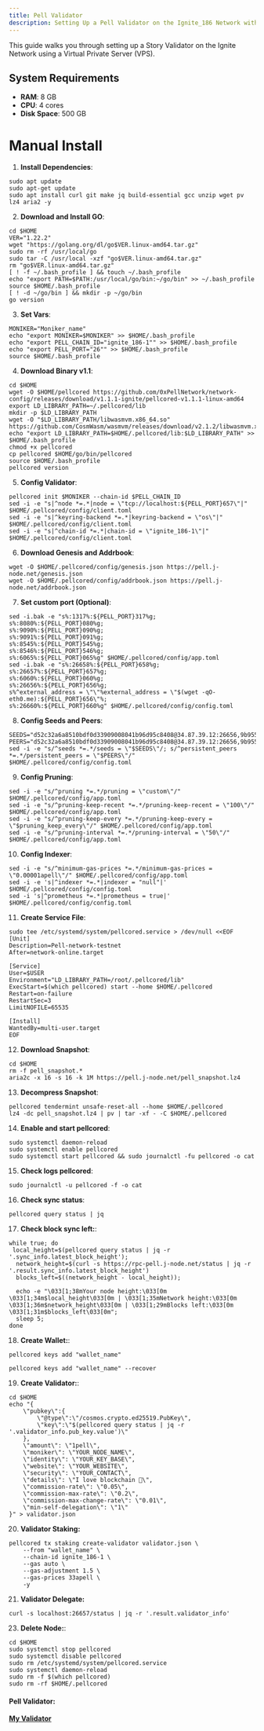 ```yaml
---
title: Pell Validator
description: Setting Up a Pell Validator on the Ignite_186 Network with a VPS
---
```


This guide walks you through setting up a Story Validator on the Ignite Network using a Virtual Private Server (VPS).

## System Requirements

- **RAM**: 8 GB
- **CPU**: 4 cores
- **Disk Space**: 500 GB

# Manual Install

1. **Install Dependencies**: 
```
sudo apt update
sudo apt-get update
sudo apt install curl git make jq build-essential gcc unzip wget pv lz4 aria2 -y
```

2. **Download and Install GO**: 
```
cd $HOME
VER="1.22.2"
wget "https://golang.org/dl/go$VER.linux-amd64.tar.gz"
sudo rm -rf /usr/local/go
sudo tar -C /usr/local -xzf "go$VER.linux-amd64.tar.gz"
rm "go$VER.linux-amd64.tar.gz"
[ ! -f ~/.bash_profile ] && touch ~/.bash_profile
echo "export PATH=$PATH:/usr/local/go/bin:~/go/bin" >> ~/.bash_profile
source $HOME/.bash_profile
[ ! -d ~/go/bin ] && mkdir -p ~/go/bin
go version
```

3. **Set Vars**: 
```
MONIKER="Moniker_name"
echo "export MONIKER=$MONIKER" >> $HOME/.bash_profile
echo "export PELL_CHAIN_ID="ignite_186-1"" >> $HOME/.bash_profile
echo "export PELL_PORT="26"" >> $HOME/.bash_profile
source $HOME/.bash_profile
```

4. **Download Binary v1.1**: 
```
cd $HOME
wget -O $HOME/pellcored https://github.com/0xPellNetwork/network-config/releases/download/v1.1.1-ignite/pellcored-v1.1.1-linux-amd64
export LD_LIBRARY_PATH=~/.pellcored/lib
mkdir -p $LD_LIBRARY_PATH
wget -O "$LD_LIBRARY_PATH/libwasmvm.x86_64.so" https://github.com/CosmWasm/wasmvm/releases/download/v2.1.2/libwasmvm.x86_64.so
echo "export LD_LIBRARY_PATH=$HOME/.pellcored/lib:$LD_LIBRARY_PATH" >> $HOME/.bash_profile
chmod +x pellcored
cp pellcored $HOME/go/bin/pellcored
source $HOME/.bash_profile
pellcored version
```

5. **Config Validator**: 
```
pellcored init $MONIKER --chain-id $PELL_CHAIN_ID
sed -i -e "s|^node *=.*|node = \"tcp://localhost:${PELL_PORT}657\"|" $HOME/.pellcored/config/client.toml
sed -i -e "s|^keyring-backend *=.*|keyring-backend = \"os\"|" $HOME/.pellcored/config/client.toml
sed -i -e "s|^chain-id *=.*|chain-id = \"ignite_186-1\"|" $HOME/.pellcored/config/client.toml
```

6. **Download Genesis and Addrbook**: 
```
wget -O $HOME/.pellcored/config/genesis.json https://pell.j-node.net/genesis.json
wget -O $HOME/.pellcored/config/addrbook.json https://pell.j-node.net/addrbook.json
```

7. **Set custom port (Optional)**: 
```
sed -i.bak -e "s%:1317%:${PELL_PORT}317%g;
s%:8080%:${PELL_PORT}080%g;
s%:9090%:${PELL_PORT}090%g;
s%:9091%:${PELL_PORT}091%g;
s%:8545%:${PELL_PORT}545%g;
s%:8546%:${PELL_PORT}546%g;
s%:6065%:${PELL_PORT}065%g" $HOME/.pellcored/config/app.toml
sed -i.bak -e "s%:26658%:${PELL_PORT}658%g;
s%:26657%:${PELL_PORT}657%g;
s%:6060%:${PELL_PORT}060%g;
s%:26656%:${PELL_PORT}656%g;
s%^external_address = \"\"%external_address = \"$(wget -qO- eth0.me):${PELL_PORT}656\"%;
s%:26660%:${PELL_PORT}660%g" $HOME/.pellcored/config/config.toml
```

8. **Config Seeds and Peers**:
```
SEEDS="d52c32a6a8510bdf0d33909008041b96d95c8408@34.87.39.12:26656,9b955d07f05b02b3d622f9cb7a0e6cfecd719985@34.87.47.193:26656"
PEERS="d52c32a6a8510bdf0d33909008041b96d95c8408@34.87.39.12:26656,9b955d07f05b02b3d622f9cb7a0e6cfecd719985@34.87.47.193:26656"
sed -i -e "s/^seeds *=.*/seeds = \"$SEEDS\"/; s/^persistent_peers *=.*/persistent_peers = \"$PEERS\"/" $HOME/.pellcored/config/config.toml
```

9. **Config Pruning**:
```
sed -i -e "s/^pruning *=.*/pruning = \"custom\"/" $HOME/.pellcored/config/app.toml
sed -i -e "s/^pruning-keep-recent *=.*/pruning-keep-recent = \"100\"/" $HOME/.pellcored/config/app.toml
sed -i -e "s/^pruning-keep-every *=.*/pruning-keep-every = \"$pruning_keep_every\"/" $HOME/.pellcored/config/app.toml
sed -i -e "s/^pruning-interval *=.*/pruning-interval = \"50\"/" $HOME/.pellcored/config/app.toml
```

10. **Config Indexer**:
```
sed -i -e "s/^minimum-gas-prices *=.*/minimum-gas-prices = \"0.00001apell\"/" $HOME/.pellcored/config/app.toml
sed -i -e 's|^indexer *=.*|indexer = "null"|' $HOME/.pellcored/config/config.toml
sed -i 's|^prometheus *=.*|prometheus = true|' $HOME/.pellcored/config/config.toml
```

11. **Create Service File**:
```
sudo tee /etc/systemd/system/pellcored.service > /dev/null <<EOF
[Unit]
Description=Pell-network-testnet
After=network-online.target

[Service]
User=$USER
Environment="LD_LIBRARY_PATH=/root/.pellcored/lib"
ExecStart=$(which pellcored) start --home $HOME/.pellcored
Restart=on-failure
RestartSec=3
LimitNOFILE=65535

[Install]
WantedBy=multi-user.target
EOF
```

12. **Download Snapshot**: 
```
cd $HOME
rm -f pell_snapshot.*
aria2c -x 16 -s 16 -k 1M https://pell.j-node.net/pell_snapshot.lz4
```

13. **Decompress Snapshot**:
```
pellcored tendermint unsafe-reset-all --home $HOME/.pellcored
lz4 -dc pell_snapshot.lz4 | pv | tar -xf - -C $HOME/.pellcored
```

14. **Enable and start pellcored**: 
```
sudo systemctl daemon-reload
sudo systemctl enable pellcored
sudo systemctl start pellcored && sudo journalctl -fu pellcored -o cat
```

15. **Check logs pellcored**: 
```
sudo journalctl -u pellcored -f -o cat
```

16. **Check sync status**: 
```
pellcored query status | jq
```

17. **Check block sync left:**: 
```
while true; do
 local_height=$(pellcored query status | jq -r '.sync_info.latest_block_height');
  network_height=$(curl -s https://rpc-pell.j-node.net/status | jq -r '.result.sync_info.latest_block_height')
  blocks_left=$((network_height - local_height));

  echo -e "\033[1;38mYour node height:\033[0m \033[1;34m$local_height\033[0m | \033[1;35mNetwork height:\033[0m \033[1;36m$network_height\033[0m | \033[1;29mBlocks left:\033[0m \033[1;31m$blocks_left\033[0m";
  sleep 5;
done
``` 

18. **Create Wallet:**:
```
pellcored keys add "wallet_name"
```

``` if you want export private key
pellcored keys add "wallet_name" --recover
```

19. **Create Validator:**:
```
cd $HOME
echo "{
    \"pubkey\":{
        \"@type\":\"/cosmos.crypto.ed25519.PubKey\",
        \"key\":\"$(pellcored query status | jq -r '.validator_info.pub_key.value')\"
    },
    \"amount\": \"1pell\",
    \"moniker\": \"YOUR_NODE_NAME\",
    \"identity\": \"YOUR_KEY_BASE\",
    \"website\": \"YOUR_WEBSITE\",
    \"security\": \"YOUR_CONTACT\",
    \"details\": \"I love blockchain 🚀\",
    \"commission-rate\": \"0.05\",
    \"commission-max-rate\": \"0.2\",
    \"commission-max-change-rate\": \"0.01\",
    \"min-self-delegation\": \"1\"
}" > validator.json
```

20. **Validator Staking:**
```
pellcored tx staking create-validator validator.json \
    --from "wallet_name" \
    --chain-id ignite_186-1 \
    --gas auto \
    --gas-adjustment 1.5 \
    --gas-prices 33apell \
    -y
```

21. **Validator Delegate:**
```
curl -s localhost:26657/status | jq -r '.result.validator_info'
```

23. **Delete Node:**:
```
cd $HOME
sudo systemctl stop pellcored
sudo systemctl disable pellcored
sudo rm /etc/systemd/system/pellcored.service
sudo systemctl daemon-reload
sudo rm -f $(which pellcored)
sudo rm -rf $HOME/.pellcored
```

#### **Pell Validator**:
**[My Validator](https://testnet.pell.explorers.guru/validator/pellvaloper1m4h4azjt4qdlps2zg6zgl6f67ew87fzn8kgd8x)**